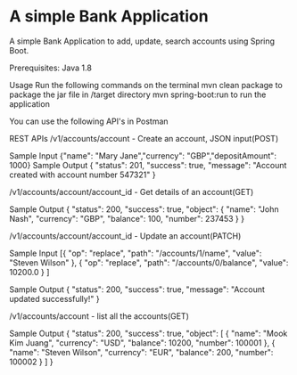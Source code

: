 # A simple Bank Application
A simple Bank Application to add, update, search accounts using Spring Boot.

Prerequisites:
Java 1.8

Usage
Run the following commands on the terminal
mvn clean package to package the jar file in /target directory
mvn spring-boot:run to run the application

You can use the following API's in Postman

REST APIs
/v1/accounts/account - Create an account, JSON input(POST)

Sample Input 
{"name": "Mary Jane","currency": "GBP","depositAmount": 1000}
Sample Output
{
    "status": 201,
    "success": true,
    "message": "Account created with account number 547321"
}

/v1/accounts/account/account_id - Get details of an account(GET)

Sample Output
{
    "status": 200,
    "success": true,
    "object": {
        "name": "John Nash",
        "currency": "GBP",
        "balance": 100,
        "number": 237453
    }
}

/v1/accounts/account/account_id - Update an account(PATCH)

Sample Input
[{ "op": "replace", "path": "/accounts/1/name", "value": "Steven Wilson" },
{ "op": "replace", "path": "/accounts/0/balance", "value": 10200.0 }
]

Sample Output
{
    "status": 200,
    "success": true,
    "message": "Account updated successfully!"
}


/v1/accounts/account - list all the accounts(GET)

Sample Output
{
    "status": 200,
    "success": true,
    "object": [
        {
            "name": "Mook Kim Juang",
            "currency": "USD",
            "balance": 10200,
            "number": 100001
        },
        {
            "name": "Steven Wilson",
            "currency": "EUR",
            "balance": 200,
            "number": 100002
        }
    ]
}
